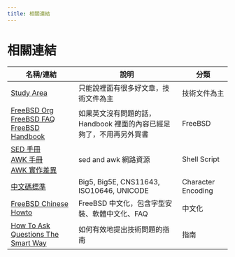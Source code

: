 ```yaml
---
title: 相關連結
---
```


# 相關連結

| 名稱/連結                                                                                                   | 說明                                                         | 分類                |
|------------------------------------------------------------------------------------------------------------|--------------------------------------------------------------|---------------------|
| [Study Area](http://www.study-area.org/menu2.htm)                                                          | 只能說裡面有很多好文章，技術文件為主                         | 技術文件為主          |
| [FreeBSD Org](https://www.freebsd.org/) <br> [FreeBSD FAQ](https://docs.freebsd.org/en/books/faq/index.html) <br> [FreeBSD Handbook](https://docs.freebsd.org/en/books/handbook/index.html) | 如果英文沒有問題的話，Handbook 裡面的內容已經足夠了，不用再另外買書 | FreeBSD        |
| [SED 手冊](http://mirror.sars.tw/Sinica_ASPAC/SED/) <br> [AWK 手冊](http://mirror.sars.tw/Sinica_ASPAC/AWK_Tutorial_Guide/) <br> [AWK 實作差異](https://www.gnu.org/software/gawk/manual/html_node/Other-Versions.html) | sed and awk 網路資源                                         | Shell Script |
| [中文碼標準](https://www.cns11643.gov.tw/pageView.jsp?ID=9&SN=&lang=tw)                                    | Big5, Big5E, CNS11643, ISO10646, UNICODE                     | Character Encoding          |
| [FreeBSD Chinese Howto](http://mirror.sars.tw/FreeBSD_Chinese_HOWTO/)                                      | FreeBSD 中文化，包含字型安裝、軟體中文化、FAQ                | 中文化      |
| [How To Ask Questions The Smart Way](https://github.com/ryanhanwu/How-To-Ask-Questions-The-Smart-Way)      | 如何有效地提出技術問題的指南                                     | 指南         |
